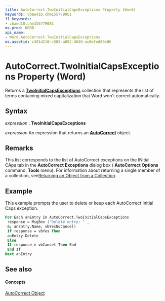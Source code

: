 ```yaml
---
title: AutoCorrect.TwoInitialCapsExceptions Property (Word)
keywords: vbawd10.chm155779081
f1_keywords:
- vbawd10.chm155779081
ms.prod: WORD
api_name:
- Word.AutoCorrect.TwoInitialCapsExceptions
ms.assetid: c301d210-c583-a092-4840-ac8efed80c86
---
```



# AutoCorrect.TwoInitialCapsExceptions Property (Word)

Returns a  **[TwoInitialCapsExceptions](twoinitialcapsexceptions-object-word.md)** collection that represents the list of terms containing mixed capitalization that Word won't correct automatically.


## Syntax

 _expression_ . **TwoInitialCapsExceptions**

 _expression_ An expression that returns an **[AutoCorrect](autocorrect-object-word.md)** object.


## Remarks

This list corresponds to the list of AutoCorrect exceptions on the INitial CAps tab in the  **AutoCorrect Exceptions** dialog box ( **AutoCorrect Options** command, **Tools** menu). For information about returning a single member of a collection, see[Returning an Object from a Collection](http://msdn.microsoft.com/library/returning-an-object-from-a-collection-word%28Office.15%29.aspx).


## Example

This example prompts the user to delete or keep each AutoCorrect Initial Caps exception.


```vb
For Each anEntry In AutoCorrect.TwoInitialCapsExceptions 
 response = MsgBox ("Delete entry: " _ 
 &; anEntry.Name, vbYesNoCancel) 
 If response = vbYes Then 
 anEntry.Delete 
 Else 
 If response = vbCancel Then End 
 End If 
Next anEntry
```


## See also


#### Concepts


[AutoCorrect Object](autocorrect-object-word.md)

